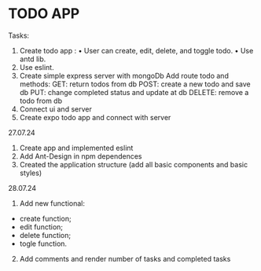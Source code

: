 # TODO APP
Tasks: 
1.  Create todo app :
    •  User can create, edit, delete, and toggle todo.
    •  Use antd lib.
2.  Use eslint.
3.  Create simple express server with mongoDb
  Add route todo and methods:
    GET: return todos from db 
    POST: create a new todo and save db
    PUT: change completed status and update at db
    DELETE: remove a todo from db
4.  Connect ui and server
5.  Create expo todo app and connect with server

27.07.24
1. Create app and implemented eslint
2. Add Ant-Design in npm dependences
3. Created the application structure (add all basic components and basic styles)

28.07.24
1. Add new functional:
  - create function;
  - edit function;
  - delete function;
  - togle function.
2. Add comments and render number of tasks and completed tasks